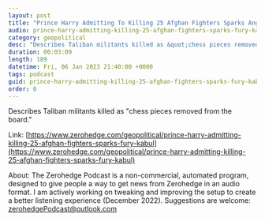 ```yaml
---
layout: post
title: "Prince Harry Admitting To Killing 25 Afghan Fighters Sparks Anger, Controversy"
audio: prince-harry-admitting-killing-25-afghan-fighters-sparks-fury-kabul-0
category: geopolitical
desc: "Describes Taliban militants killed as &quot;chess pieces removed from the board.&quot;"
duration: 00:03:09
length: 189
datetime: Fri, 06 Jan 2023 21:40:00 +0000
tags: podcast
guid: prince-harry-admitting-killing-25-afghan-fighters-sparks-fury-kabul-0
order: 0
---
```

Describes Taliban militants killed as &quot;chess pieces removed from the board.&quot;

Link: [https://www.zerohedge.com/geopolitical/prince-harry-admitting-killing-25-afghan-fighters-sparks-fury-kabul](https://www.zerohedge.com/geopolitical/prince-harry-admitting-killing-25-afghan-fighters-sparks-fury-kabul)

About: The Zerohedge Podcast is a non-commercial, automated program, designed to give people a way to get news from Zerohedge in an audio format.  I am actively working on tweaking and improving the setup to create a better listening experience (December 2022).  Suggestions are welcome: [zerohedgePodcast@outlook.com](mailto:zerohedgePodcast@outlook.com)